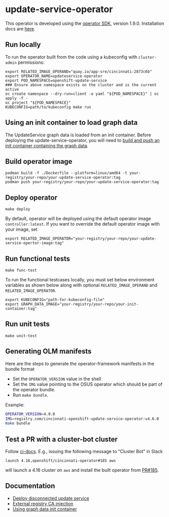 # update-service-operator

This operator is developed using the [operator SDK][operator-sdk], version 1.9.0.
Installation docs are [here][operator-sdk-installation].

## Run locally

To run the operator built from the code using a kubeconfig with `cluster-admin` permissions:

```
export RELATED_IMAGE_OPERAND="quay.io/app-sre/cincinnati:2873c6b"
export OPERATOR_NAME=updateservice-operator
export POD_NAMESPACE=openshift-update-service
### Ensure above namespace exists on the cluster and is the current active
oc create namespace --dry-run=client -o yaml "${POD_NAMESPACE}" | oc apply -f -
oc project "${POD_NAMESPACE}"
KUBECONFIG=path/to/kubeconfig make run
```

## Using an init container to load graph data

The UpdateService graph data is loaded from an init container. Before deploying 
the update-service-operator, you will need to [build and push an init container containing the graph data](docs/graph-data-init-container.md).

## Build operator image

```console
podman build -f ./Dockerfile --platform=linux/amd64 -t your-registry/your-repo/your-update-service-operator:tag
podman push your-registry/your-repo/your-update-service-operator:tag
```

## Deploy operator

```
make deploy
```

By default, operator will be deployed using the default operator image `controller:latest`. If you want to override the default operator image with your image, set 

```
export RELATED_IMAGE_OPERATOR="your-registry/your-repo/your-update-service-opertor-image:tag"
```

## Run functional tests

```
make func-test
```

To run the functional testcases locally, you must set below environment variables as shown below along with optional `RELATED_IMAGE_OPERAND` and `RELATED_IMAGE_OPERATOR`.

```
export KUBECONFIG="path-for-kubeconfig-file"
export GRAPH_DATA_IMAGE="your-registry/your-repo/your-init-container:tag"
```

## Run unit tests

```
make unit-test
```

[operator-sdk]: https://sdk.operatorframework.io/docs/
[operator-sdk-installation]: https://v1-9-x.sdk.operatorframework.io/docs/installation/

## Generating OLM manifests

Here are the steps to generate the operator-framework manifests in the bundle format
* Set the `OPERATOR_VERSION` value in the shell
* Set the `IMG` value pointing to the OSUS operator which should be part of the operator bundle.
* Run `make bundle`.

Example:

```sh
OPERATOR_VERSION=4.9.0
IMG=registry.com/cincinnati-openshift-update-service-operator:v4.6.0
make bundle
```

## Test a PR with a cluster-bot cluster

Follow [ci-docs](https://docs.ci.openshift.org/docs/how-tos/testing-operator-sdk-operators/#launching-clusters-with-operator-built-from-pr-via-cluster-bot). E.g., issuing the following message to "Cluster Bot" in Slack

```
launch 4.16,openshift/cincinnati-operator#185 aws
```


will launch a 4.16 cluster on `aws` and install the built operator from [PR#185](https://github.com/openshift/cincinnati-operator/pull/185).

## Documentation
* [Deploy disconnected update service](./docs/disconnected-updateservice-operator.md)
* [External registry CA injection](./docs/external-registry-ca.md)
* [Using graph data init container](./docs/graph-data-init-container.md)
